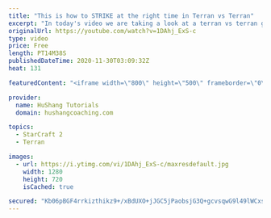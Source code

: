 ```yaml
---
title: "This is how to STRIKE at the right time in Terran vs Terran"
excerpt: "In today's video we are taking a look at a terran vs terran game I played that showcases some patience and how I like to calculate when it's the correct time to attack!  Coaching -------------------------------------------------------------------------- Website: https://www.hushangcoaching.com  Interested"
originalUrl: https://youtube.com/watch?v=1DAhj_ExS-c
type: video
price: Free
length: PT14M38S
publishedDateTime: 2020-11-30T03:09:32Z
heat: 131

featuredContent: "<iframe width=\"800\" height=\"500\" frameborder=\"0\" src=\"https://www.youtube.com/embed/1DAhj_ExS-c\" allow=\"accelerometer; autoplay; encrypted-media; gyroscope; picture-in-picture\" allowfullscreen></iframe>"

provider:
  name: HuShang Tutorials
  domain: hushangcoaching.com

topics:
  - StarCraft 2
  - Terran

images:
  - url: https://i.ytimg.com/vi/1DAhj_ExS-c/maxresdefault.jpg
    width: 1280
    height: 720
    isCached: true

secured: "Kb06pBGF4rrkizthikz9+/xBdUXO+jJGC5jPaobsjG3Q+gcvsqwG9l49lWCxsRIo7yl9939FVxJwtZMrgP6cun8nu0iJmkDUsJw2/2rOuG5DdEQF9/w4+ucIdi7z9m2lU2y3Xwbqpoa2QoaSmtahOE0MNlBzIThYDA8x9ujqQIrHGgm8IMnNuY+Mri9wAg5WCnLHCFmuG8APCu7GsB8Qo7a1ucgFSZCk3UQZfc8Am9aeX6VHxP9ZOsU5wEBBxJO6V6sjGfgO3CVwtXtKllnEq3cbcGiYeh+tynmUBzSSneCRr1qaGJ7KiIHJkhkQaRGSTqFKreuMDDFOCYvlNFV6z7XUhmT4aCcH5d+DnmJSVBZH08mJqBRYuVNuJA3wB+FNthFigOrQ84lIQ3ElQ4esTfdVjGegUq/BNqgpmRmyG0Q=;KkmuZMvk4Cq10wtYYb/Q9A=="
---
```


